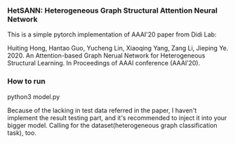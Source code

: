 ### HetSANN: Heterogeneous Graph Structural Attention Neural Network
This is a simple pytorch implementation of AAAI'20 paper from Didi Lab:

Huiting Hong, Hantao Guo, Yucheng Lin, Xiaoqing Yang, Zang Li, Jieping Ye. 2020. An Attention-based Graph Nerual Network for Heterogeneous Structural Learning. In Proceedings of AAAI conference (AAAI’20).

### How to run
python3 model.py

Because of the lacking in test data referred in the paper, I haven't implement the result testing part, and it's recommended to inject it into your bigger model. Calling for the dataset(heterogeneous graph classification task), too.